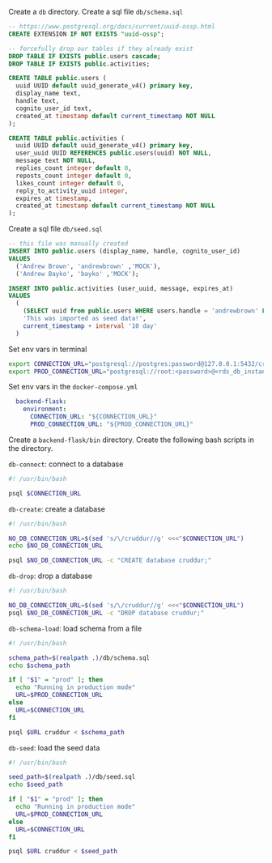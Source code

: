 
Create a `db` directory. Create a sql file `db/schema.sql`
```sql
-- https://www.postgresql.org/docs/current/uuid-ossp.html
CREATE EXTENSION IF NOT EXISTS "uuid-ossp";

-- forcefully drop our tables if they already exist
DROP TABLE IF EXISTS public.users cascade;
DROP TABLE IF EXISTS public.activities;

CREATE TABLE public.users (
  uuid UUID default uuid_generate_v4() primary key,
  display_name text,
  handle text,
  cognito_user_id text,
  created_at timestamp default current_timestamp NOT NULL
);

CREATE TABLE public.activities (
  uuid UUID default uuid_generate_v4() primary key,
  user_uuid UUID REFERENCES public.users(uuid) NOT NULL,
  message text NOT NULL,
  replies_count integer default 0,
  reposts_count integer default 0,
  likes_count integer default 0,
  reply_to_activity_uuid integer,
  expires_at timestamp,
  created_at timestamp default current_timestamp NOT NULL
);
```

Create a sql file `db/seed.sql`
```sql
-- this file was manually created
INSERT INTO public.users (display_name, handle, cognito_user_id)
VALUES
  ('Andrew Brown', 'andrewbrown' ,'MOCK'),
  ('Andrew Bayko', 'bayko' ,'MOCK');

INSERT INTO public.activities (user_uuid, message, expires_at)
VALUES
  (
    (SELECT uuid from public.users WHERE users.handle = 'andrewbrown' LIMIT 1),
    'This was imported as seed data!',
    current_timestamp + interval '10 day'
  )
```

Set env vars in terminal
```sh
export CONNECTION_URL="postgresql://postgres:password@127.0.0.1:5432/cruddur"
export PROD_CONNECTION_URL="postgresql://root:<password>@<rds_db_instance_endpoint>:5432/cruddur"
```

Set env vars in the `docker-compose.yml`
```yml
  backend-flask:
    environment:
      CONNECTION_URL: "${CONNECTION_URL}"
      PROD_CONNECTION_URL: "${PROD_CONNECTION_URL}"
```

Create a `backend-flask/bin` directory.
Create the following bash scripts in the directory.

`db-connect`: connect to a database
```sh
#! /usr/bin/bash

psql $CONNECTION_URL
```

`db-create`: create a database
```sh
#! /usr/bin/bash

NO_DB_CONNECTION_URL=$(sed 's/\/cruddur//g' <<<"$CONNECTION_URL")
echo $NO_DB_CONNECTION_URL

psql $NO_DB_CONNECTION_URL -c "CREATE database cruddur;"
```

`db-drop`: drop a database
```sh
#! /usr/bin/bash

NO_DB_CONNECTION_URL=$(sed 's/\/cruddur//g' <<<"$CONNECTION_URL")
psql $NO_DB_CONNECTION_URL -c "DROP database cruddur;"
```

`db-schema-load`: load schema from a file
```sh
#! /usr/bin/bash

schema_path=$(realpath .)/db/schema.sql
echo $schema_path

if [ "$1" = "prod" ]; then
  echo "Running in production mode"
  URL=$PROD_CONNECTION_URL
else
  URL=$CONNECTION_URL
fi

psql $URL cruddur < $schema_path
```

`db-seed`: load the seed data
```sh
#! /usr/bin/bash

seed_path=$(realpath .)/db/seed.sql
echo $seed_path

if [ "$1" = "prod" ]; then
  echo "Running in production mode"
  URL=$PROD_CONNECTION_URL
else
  URL=$CONNECTION_URL
fi

psql $URL cruddur < $seed_path
```
